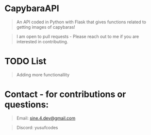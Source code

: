 # CapybaraAPI
> An API coded in Python with Flask that gives functions related to getting images of capybaras!

> I am open to pull requests - Please reach out to me if you are interested in contributing.

# TODO List
> Adding more functionallity

# Contact - for contributions or questions:
> Email: sine.4.dev@gmail.com

> Discord: yusufcodes
